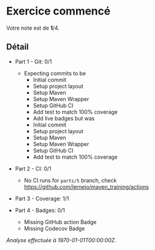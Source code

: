 # Exercice commencé
Votre note est de **1**/4.

## Détail
* Part 1 - Git: 0/1
    * Expecting commits to be
        * Initial commit
        * Setup project layout
        * Setup Maven
        * Setup Maven Wrapper
        * Setup GitHub CI
        * Add test to match 100% coverage
        * Add live badges
          but was
        * Initial commit
        * Setup project layout
        * Setup Maven
        * Setup Maven Wrapper
        * Setup GitHub CI
        * Add test to match 100% coverage


* Part 2 - CI: 0/1
    * No CI runs for `parts/5` branch, check https://github.com/lernejo/maven_training/actions

* Part 3 - Coverage: 1/1
* Part 4 - Badges: 0/1
    * Missing GitHub action Badge
    * Missing Codecov Badge



*Analyse effectuée à 1970-01-01T00:00:00Z.*
